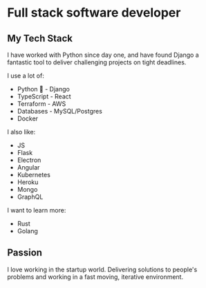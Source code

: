 # Full stack software developer

## My Tech Stack

I have worked with Python since day one, and have found Django a fantastic tool to deliver challenging projects on tight deadlines.

I use a lot of:

- Python 🐍 - Django
- TypeScript - React
- Terraform - AWS
- Databases - MySQL/Postgres
- Docker

I also like:

- JS
- Flask
- Electron
- Angular
- Kubernetes
- Heroku
- Mongo
- GraphQL

I want to learn more:

- Rust
- Golang

## Passion

I love working in the startup world. Delivering solutions to people's problems and working in a fast moving, iterative environment.
